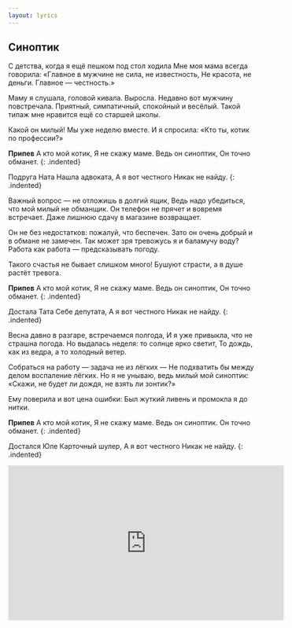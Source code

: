 ```yaml
---
layout: lyrics
---
```


## Синоптик

С детства, когда я ещё пешком под стол ходила
Мне моя мама всегда говорила:
«Главное в мужчине не сила, не известность,
Не красота, не деньги. Главное — честность.»

Маму я слушала, головой кивала.
Выросла. Недавно вот мужчину повстречала.
Приятный, симпатичный, спокойный и весёлый.
Такой типаж мне нравится ещё со старшей школы.

Какой он милый! Мы уже неделю вместе.
И я спросила: «Кто ты, котик по профессии?»

**Припев**
А кто мой котик,
Я не скажу маме.
Ведь он синоптик,
Он точно обманет.
{: .indented}

Подруга Ната
Нашла адвоката,
А я вот честного
Никак не найду.
{: .indented}

Важный вопрос&nbsp;&mdash; не отложишь в долгий ящик,
Ведь надо убедиться, что мой милый не обманщик.
Он телефон не прячет и вовремя встречает.
Даже лишнюю сдачу в магазине возвращает.

Он не без недостатков: пожалуй, что беспечен.
Зато он очень добрый и в обмане не замечен.
Так может зря тревожусь я и баламучу воду?
Работа как работа — предсказывать погоду.

Такого счастья не бывает слишком много!
Бушуют страсти, а в душе растёт тревога.

**Припев**
А кто мой котик,
Я не скажу маме.
Ведь он синоптик,
Он точно обманет.
{: .indented}

Достала Тата
Себе депутата,
А я вот честного
Никак не найду.
{: .indented}

Весна давно в разгаре, встречаемся полгода,
И я уже привыкла, что не страшна погода.
Но выдалась неделя: то солнце ярко светит,
То дождь, как из ведра, а то холодный ветер.

Собраться на работу&nbsp;&mdash; задача не из лёгких&nbsp;&mdash;
Не подхватить бы между делом воспаление лёгких.
Но я не унываю, ведь милый мой синоптик:
«Скажи, не будет ли дождя, не взять ли зонтик?»

Ему поверила и вот цена ошибки:
Был жуткий ливень и промокла я до нитки.

**Припев**
А кто мой котик,
Я не скажу маме.
Ведь он синоптик.
Он точно обманет.
{: .indented}

Достался Юле
Карточный шулер,
А я вот честного
Никак не найду.
{: .indented}

<div class="video-wrapper">
  <iframe width="560" height="315" src="https://www.youtube.com/embed/Lpcyl_h7BeE" frameborder="0" allow="accelerometer; autoplay; encrypted-media; gyroscope; picture-in-picture" allowfullscreen></iframe>
</div>
